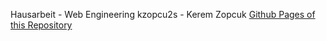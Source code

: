 Hausarbeit - Web Engineering
kzopcu2s - Kerem Zopcuk
[Github Pages of this Repository](https://hbrs-we.keremz.de/)
